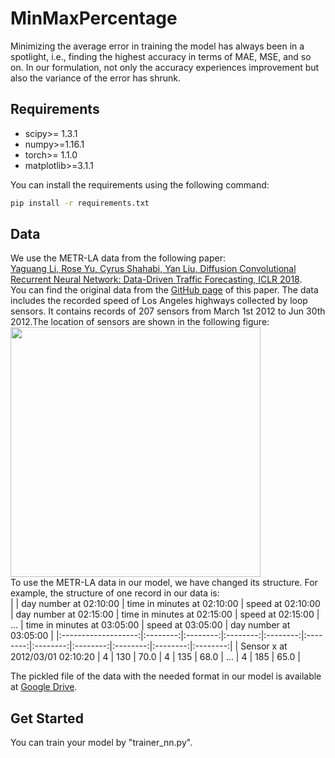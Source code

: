 # MinMaxPercentage

Minimizing the average error in training the model has always been in a spotlight, i.e., finding the highest accuracy in terms of MAE, MSE, and so on. In our formulation, not only the accuracy experiences improvement but also the variance of the error has shrunk.


## Requirements
- scipy>= 1.3.1
- numpy>=1.16.1
- torch>= 1.1.0
- matplotlib>=3.1.1

You can install the requirements using the following command:
```bash
pip install -r requirements.txt
```

## Data
We use the METR-LA data from the following paper:<br>
[Yaguang Li, Rose Yu, Cyrus Shahabi, Yan Liu, Diffusion Convolutional Recurrent Neural Network: Data-Driven Traffic Forecasting, ICLR 2018](https://arxiv.org/abs/1707.01926).<br> You can find the original data from the [GitHub page](https://github.com/liyaguang/DCRNN) of this paper.
The data includes the recorded speed of Los Angeles highways collected by loop sensors. It contains records of 207 sensors from March 1st 2012 to Jun 30th 2012.The location of sensors are shown in the following figure: <br>
<img src="https://github.com/ghafeleb/TrafficPrediciton_MinMaxPercentage/blob/master/figures/METR-LA.JPG" width="400" height="400" align="middle"><br>
To use the METR-LA data in our model, we have changed its structure. For example, the structure of one record in our data is:<br>
|                     | day number at 02:10:00 | time in minutes at 02:10:00 | speed at 02:10:00 | day number at 02:15:00 | time in minutes at 02:15:00 | speed at 02:15:00 | ... | time in minutes at 03:05:00 | speed at 03:05:00 | day number at 03:05:00 |
|:-------------------:|:--------:|:--------:|:--------:|:--------:|:--------:|:--------:|:--------:|:--------:|:--------:|:--------:|
| Sensor x at 2012/03/01 02:10:20 |   4   |   130   |   70.0   |   4   |   135   |   68.0   |    ...   |   4   |   185   |   65.0   |



The pickled file of the data with the needed format in our model is available at [Google Drive](https://drive.google.com/drive/folders/18edZ3gsBkukyir8r0t8cCGBwWHQZs-k9?usp=sharing). 

## Get Started
You can train your model by "trainer_nn.py".

